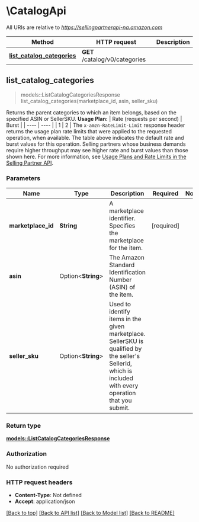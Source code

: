 # \CatalogApi

All URIs are relative to *https://sellingpartnerapi-na.amazon.com*

Method | HTTP request | Description
------------- | ------------- | -------------
[**list_catalog_categories**](CatalogApi.md#list_catalog_categories) | **GET** /catalog/v0/categories | 



## list_catalog_categories

> models::ListCatalogCategoriesResponse list_catalog_categories(marketplace_id, asin, seller_sku)


Returns the parent categories to which an item belongs, based on the specified ASIN or SellerSKU.  **Usage Plan:**  | Rate (requests per second) | Burst | | ---- | ---- | | 1 | 2 |  The `x-amzn-RateLimit-Limit` response header returns the usage plan rate limits that were applied to the requested operation, when available. The table above indicates the default rate and burst values for this operation. Selling partners whose business demands require higher throughput may see higher rate and burst values than those shown here. For more information, see [Usage Plans and Rate Limits in the Selling Partner API](doc:usage-plans-and-rate-limits-in-the-sp-api).

### Parameters


Name | Type | Description  | Required | Notes
------------- | ------------- | ------------- | ------------- | -------------
**marketplace_id** | **String** | A marketplace identifier. Specifies the marketplace for the item. | [required] |
**asin** | Option<**String**> | The Amazon Standard Identification Number (ASIN) of the item. |  |
**seller_sku** | Option<**String**> | Used to identify items in the given marketplace. SellerSKU is qualified by the seller's SellerId, which is included with every operation that you submit. |  |

### Return type

[**models::ListCatalogCategoriesResponse**](ListCatalogCategoriesResponse.md)

### Authorization

No authorization required

### HTTP request headers

- **Content-Type**: Not defined
- **Accept**: application/json

[[Back to top]](#) [[Back to API list]](../README.md#documentation-for-api-endpoints) [[Back to Model list]](../README.md#documentation-for-models) [[Back to README]](../README.md)

